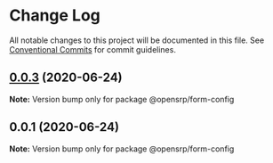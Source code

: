 # Change Log

All notable changes to this project will be documented in this file.
See [Conventional Commits](https://conventionalcommits.org) for commit guidelines.

## [0.0.3](https://github.com/opensrp/opensrp-web/compare/@opensrp/form-config@0.0.1...@opensrp/form-config@0.0.3) (2020-06-24)

**Note:** Version bump only for package @opensrp/form-config

## 0.0.1 (2020-06-24)

**Note:** Version bump only for package @opensrp/form-config
